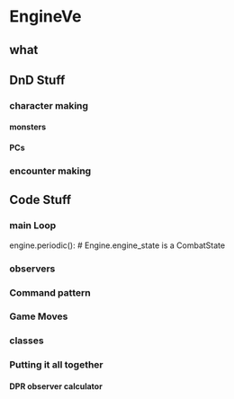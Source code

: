 # EngineVe
## what
## DnD Stuff
### character making
#### monsters 
#### PCs
### encounter making
## Code Stuff
### main Loop
engine.periodic():
    # Engine.engine_state is a CombatState 

### observers
### Command pattern
### Game Moves
### classes

### Putting it all together
#### DPR observer calculator
